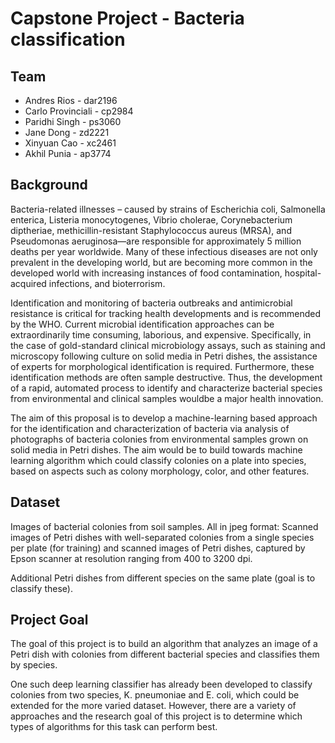 # Capstone Project - Bacteria classification

## Team
- Andres Rios - dar2196
- Carlo Provinciali	- cp2984
- Paridhi Singh	- ps3060
- Jane Dong	- zd2221
- Xinyuan Cao	- xc2461
- Akhil Punia	- ap3774

## Background

Bacteria-related illnesses – caused by strains of Escherichia coli, Salmonella enterica, Listeria monocytogenes, Vibrio cholerae, Corynebacterium diptheriae, methicillin-resistant Staphylococcus aureus (MRSA), and Pseudomonas aeruginosa—are responsible for approximately 5 million deaths per year worldwide. Many of these infectious diseases are not only prevalent in the developing world, but are becoming more common in the developed world with increasing instances of food contamination, hospital-acquired infections, and bioterrorism.

Identification and monitoring of bacteria outbreaks and antimicrobial resistance is
critical for tracking health developments and is recommended by the WHO. Current microbial identification approaches can be extraordinarily time consuming, laborious, and expensive. Specifically, in the case of gold-standard clinical microbiology assays, such as staining and microscopy following culture on solid media in Petri dishes, the assistance of experts for morphological identification is required. Furthermore, these identification methods are often sample destructive. Thus, the development of a rapid, automated process to
identify and characterize bacterial species from environmental and clinical samples wouldbe a major health
innovation. 

The aim of this proposal is to develop a machine-learning based approach for the identification and characterization of bacteria via analysis of photographs of bacteria colonies from environmental samples grown on solid media in Petri dishes. The aim would be to build towards machine learning algorithm which could classify colonies on a plate into species, based on aspects such as colony morphology, color, and other features.

## Dataset
Images of bacterial colonies from soil samples. All in jpeg format:
Scanned images of Petri dishes with well-separated colonies from a single species per plate (for training) and scanned images of Petri dishes, captured by Epson scanner at resolution ranging from 400 to 3200 dpi.  

Additional Petri dishes from different species on the same plate (goal is to classify these).

## Project Goal 
The goal of this project is to build an algorithm that analyzes an image of a Petri dish
with colonies from different bacterial species and classifies them by species. 

One such deep learning classifier has already been developed to classify colonies from two species, K. pneumoniae and E. coli, which could be extended for the more varied dataset. However, there are a variety of approaches and the research goal of this project is to determine which types of algorithms for this task can perform best.
